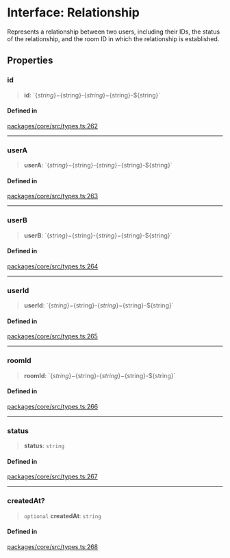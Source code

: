 # Interface: Relationship

Represents a relationship between two users, including their IDs, the status of the relationship, and the room ID in which the relationship is established.

## Properties

### id

> **id**: \`$\{string\}-$\{string\}-$\{string\}-$\{string\}-$\{string\}\`

#### Defined in

[packages/core/src/types.ts:262](https://github.com/ai16z/eliza/blob/main/packages/core/src/types.ts#L262)

***

### userA

> **userA**: \`$\{string\}-$\{string\}-$\{string\}-$\{string\}-$\{string\}\`

#### Defined in

[packages/core/src/types.ts:263](https://github.com/ai16z/eliza/blob/main/packages/core/src/types.ts#L263)

***

### userB

> **userB**: \`$\{string\}-$\{string\}-$\{string\}-$\{string\}-$\{string\}\`

#### Defined in

[packages/core/src/types.ts:264](https://github.com/ai16z/eliza/blob/main/packages/core/src/types.ts#L264)

***

### userId

> **userId**: \`$\{string\}-$\{string\}-$\{string\}-$\{string\}-$\{string\}\`

#### Defined in

[packages/core/src/types.ts:265](https://github.com/ai16z/eliza/blob/main/packages/core/src/types.ts#L265)

***

### roomId

> **roomId**: \`$\{string\}-$\{string\}-$\{string\}-$\{string\}-$\{string\}\`

#### Defined in

[packages/core/src/types.ts:266](https://github.com/ai16z/eliza/blob/main/packages/core/src/types.ts#L266)

***

### status

> **status**: `string`

#### Defined in

[packages/core/src/types.ts:267](https://github.com/ai16z/eliza/blob/main/packages/core/src/types.ts#L267)

***

### createdAt?

> `optional` **createdAt**: `string`

#### Defined in

[packages/core/src/types.ts:268](https://github.com/ai16z/eliza/blob/main/packages/core/src/types.ts#L268)
